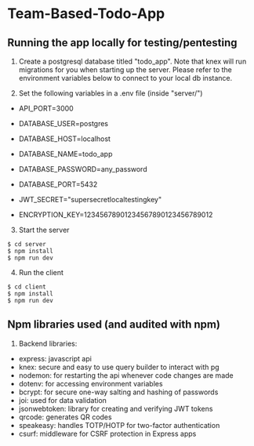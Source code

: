 # Team-Based-Todo-App

## Running the app locally for testing/pentesting

1. Create a postgresql database titled "todo_app". Note that knex will run migrations for you when starting up the server. Please refer to the environment variables below to connect to your local db instance.

2. Set the following variables in a .env file (inside "server/")

- API_PORT=3000

- DATABASE_USER=postgres
- DATABASE_HOST=localhost
- DATABASE_NAME=todo_app
- DATABASE_PASSWORD=any_password
- DATABASE_PORT=5432

- JWT_SECRET="supersecretlocaltestingkey"
- ENCRYPTION_KEY=12345678901234567890123456789012 

3. Start the server

```
$ cd server
$ npm install
$ npm run dev
```

4. Run the client

```
$ cd client
$ npm install
$ npm run dev
```

## Npm libraries used (and audited with npm)

1. Backend libraries:

- express: javascript api
- knex: secure and easy to use query builder to interact with pg
- nodemon: for restarting the api whenever code changes are made
- dotenv: for accessing environment variables
- bcrypt: for secure one-way salting and hashing of passwords
- joi: used for data validation
- jsonwebtoken: library for creating and verifying JWT tokens
- qrcode: generates QR codes
- speakeasy: handles TOTP/HOTP for two-factor authentication
- csurf: middleware for CSRF protection in Express apps
